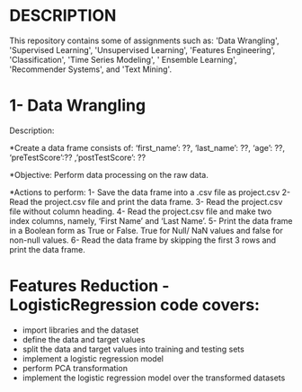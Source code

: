 # DESCRIPTION 
This repository contains some of assignments such as: 'Data Wrangling', 'Supervised Learning', 'Unsupervised Learning', 'Features Engineering', 'Classification', 'Time Series Modeling', ' Ensemble Learning', 'Recommender Systems', and 'Text Mining'.

# 1- Data Wrangling
Description:

*Create a data frame consists of:
‘first_name’: ??, ‘last_name’: ??, ‘age’: ??, ‘preTestScore’:?? ,’postTestScore’: ??

*Objective: Perform data processing on the raw data.

*Actions to perform:
1- Save the data frame into a .csv file as project.csv
2- Read the project.csv file and print the data frame.
3- Read the project.csv file without column heading.
4- Read the project.csv file and make two index columns, namely, ‘First Name’ and ‘Last Name’.
5- Print the data frame in a Boolean form as True or False. True for Null/ NaN values and false for non-null values.
6- Read the data frame by skipping the first 3 rows and print the data frame.

# Features Reduction - LogisticRegression code covers:
- import libraries and the dataset
- define the data and target values
- split the data and target values into training and testing sets
- implement a logistic regression model
- perform PCA transformation
- implement the logistic regression model over the transformed datasets
